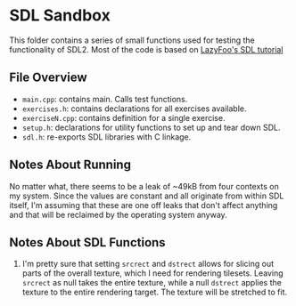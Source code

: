 # SDL Sandbox

This folder contains a series of small functions used for testing the functionality of SDL2. Most
of the code is based on [LazyFoo's SDL tutorial](http://lazyfoo.net/tutorials/SDL/)

## File Overview

* `main.cpp`: contains main. Calls test functions.
* `exercises.h`: contains declarations for all exercises available.
* `exerciseN.cpp`: contains definition for a single exercise.
* `setup.h`: declarations for utility functions to set up and tear down SDL.
* `sdl.h`: re-exports SDL libraries with C linkage.

## Notes About Running

No matter what, there seems to be a leak of ~49kB from four contexts on my system. Since the values
are constant and all originate from within SDL itself, I'm assuming that these are one off leaks 
that don't affect anything and that will be reclaimed by the operating system anyway.

## Notes About SDL Functions

1. I'm pretty sure that setting `srcrect` and `dstrect` allows for slicing out parts of the overall 
texture, which I need for rendering tilesets. Leaving `srcrect` as null takes the entire texture, 
while a null `dstrect` applies the texture to the entire rendering target. The texture will be
stretched to fit. 
